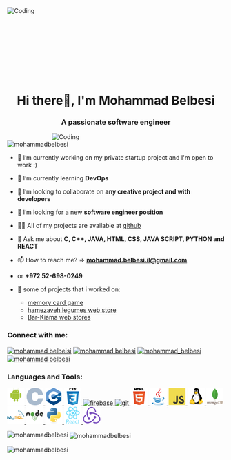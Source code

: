 <img align="right" alt="Coding" width="1000" height="200" src="https://media.tenor.com/K-TnZmD84qYAAAAC/coding.gif">
<h1 align="center">Hi there👋, I'm Mohammad Belbesi</h1>
<h3 align="center">A passionate software engineer</h3>
<img align="right" alt="Coding" width="400" src="https://cdn.dribbble.com/users/1162077/screenshots/3848914/programmer.gif">
<p align="left"> <img src="https://komarev.com/ghpvc/?username=mohammadbelbesi&label=Profile%20views&color=0e75b6&style=flat" alt="mohammadbelbesi" /> </p>

- 🔭 I’m currently working on my private startup project and I'm open to work :)

- 🌱 I’m currently learning **DevOps**

- 👯 I’m looking to collaborate on **any creative project and with developers**

- 🤝 I’m looking for a new **software engineer position**

- 👨‍💻 All of my projects are available at [github](https://github.com/mohammadBelbesi)

- 💬 Ask me about **C, C++, JAVA, HTML, CSS, JAVA SCRIPT, PYTHON and REACT**

- 📫 How to reach me? => **mohammad.belbesi.il@gmail.com**
-  or **+972 52-698-0249**

- 📄 some of projects that i worked on:
  -  [memory card game](https://my-memory-card-game.web.app/)
  -  [hamezaveh legumes web store](https://hamzeveh.firebaseapp.com/)
  -  [Bar-Kiama web stores](https://shops-d83a2.web.app)

<h3 align="left">Connect with me:</h3>
<p align="left">
<a href="https://www.linkedin.com/in/mohammad-belbeisi-8694b7208/" target="blank"><img align="center" src="https://raw.githubusercontent.com/rahuldkjain/github-profile-readme-generator/master/src/images/icons/Social/linked-in-alt.svg" alt="mohammad belbeisi" height="30" width="40" /></a>
<a href="https://www.facebook.com/mohammad.belbesi/" target="blank"><img align="center" src="https://raw.githubusercontent.com/rahuldkjain/github-profile-readme-generator/master/src/images/icons/Social/facebook.svg" alt="mohammad belbesi" height="30" width="40" /></a>
<a href="https://instagram.com/mohammad_belbesi" target="blank"><img align="center" src="https://raw.githubusercontent.com/rahuldkjain/github-profile-readme-generator/master/src/images/icons/Social/instagram.svg" alt="mohammad_belbesi" height="30" width="40" /></a>
<a href="https://leetcode.com/u/belbesi/" target="blank"><img align="center" src="https://raw.githubusercontent.com/rahuldkjain/github-profile-readme-generator/master/src/images/icons/Social/leet-code.svg" alt="mohammad belbesi" height="30" width="40" /></a>
</p>

<h3 align="left">Languages and Tools:</h3>
<p align="left"> <a href="https://developer.android.com" target="_blank" rel="noreferrer"> <img src="https://raw.githubusercontent.com/devicons/devicon/master/icons/android/android-original-wordmark.svg" alt="android" width="40" height="40"/> </a> <a href="https://www.cprogramming.com/" target="_blank" rel="noreferrer"> <img src="https://raw.githubusercontent.com/devicons/devicon/master/icons/c/c-original.svg" alt="c" width="40" height="40"/> </a> <a href="https://www.w3schools.com/cpp/" target="_blank" rel="noreferrer"> <img src="https://raw.githubusercontent.com/devicons/devicon/master/icons/cplusplus/cplusplus-original.svg" alt="cplusplus" width="40" height="40"/> </a> <a href="https://www.w3schools.com/css/" target="_blank" rel="noreferrer"> <img src="https://raw.githubusercontent.com/devicons/devicon/master/icons/css3/css3-original-wordmark.svg" alt="css3" width="40" height="40"/> </a> <a href="https://firebase.google.com/" target="_blank" rel="noreferrer"> <img src="https://www.vectorlogo.zone/logos/firebase/firebase-icon.svg" alt="firebase" width="40" height="40"/> </a> <a href="https://git-scm.com/" target="_blank" rel="noreferrer"> <img src="https://www.vectorlogo.zone/logos/git-scm/git-scm-icon.svg" alt="git" width="40" height="40"/> </a> <a href="https://www.w3.org/html/" target="_blank" rel="noreferrer"> <img src="https://raw.githubusercontent.com/devicons/devicon/master/icons/html5/html5-original-wordmark.svg" alt="html5" width="40" height="40"/> </a> <a href="https://www.java.com" target="_blank" rel="noreferrer"> <img src="https://raw.githubusercontent.com/devicons/devicon/master/icons/java/java-original.svg" alt="java" width="40" height="40"/> </a> <a href="https://developer.mozilla.org/en-US/docs/Web/JavaScript" target="_blank" rel="noreferrer"> <img src="https://raw.githubusercontent.com/devicons/devicon/master/icons/javascript/javascript-original.svg" alt="javascript" width="40" height="40"/> </a> <a href="https://www.linux.org/" target="_blank" rel="noreferrer"> <img src="https://raw.githubusercontent.com/devicons/devicon/master/icons/linux/linux-original.svg" alt="linux" width="40" height="40"/> </a> <a href="https://www.mongodb.com/" target="_blank" rel="noreferrer"> <img src="https://raw.githubusercontent.com/devicons/devicon/master/icons/mongodb/mongodb-original-wordmark.svg" alt="mongodb" width="40" height="40"/> </a> <a href="https://www.mysql.com/" target="_blank" rel="noreferrer"> <img src="https://raw.githubusercontent.com/devicons/devicon/master/icons/mysql/mysql-original-wordmark.svg" alt="mysql" width="40" height="40"/> </a> <a href="https://nodejs.org" target="_blank" rel="noreferrer"> <img src="https://raw.githubusercontent.com/devicons/devicon/master/icons/nodejs/nodejs-original-wordmark.svg" alt="nodejs" width="40" height="40"/> </a> <a href="https://www.python.org" target="_blank" rel="noreferrer"> <img src="https://raw.githubusercontent.com/devicons/devicon/master/icons/python/python-original.svg" alt="python" width="40" height="40"/> </a> <a href="https://reactjs.org/" target="_blank" rel="noreferrer"> <img src="https://raw.githubusercontent.com/devicons/devicon/master/icons/react/react-original-wordmark.svg" alt="react" width="40" height="40"/> </a> <a href="https://redux.js.org" target="_blank" rel="noreferrer"> <img src="https://raw.githubusercontent.com/devicons/devicon/master/icons/redux/redux-original.svg" alt="redux" width="40" height="40"/> </a> </p>

<p><img align="left" src="https://github-readme-stats.vercel.app/api/top-langs?username=mohammadbelbesi&show_icons=true&locale=en&layout=compact" alt="mohammadbelbesi" /></p>

<p>&nbsp;<img align="center" src="https://github-readme-stats.vercel.app/api?username=mohammadbelbesi&show_icons=true&locale=en" alt="mohammadbelbesi" /></p>

<p><img align="center" src="https://github-readme-streak-stats.herokuapp.com/?user=mohammadbelbesi&" alt="mohammadbelbesi" /></p>
